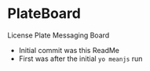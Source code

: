 PlateBoard
==========

License Plate Messaging Board


* Initial commit was this ReadMe
* First was after the initial `yo meanjs` run
